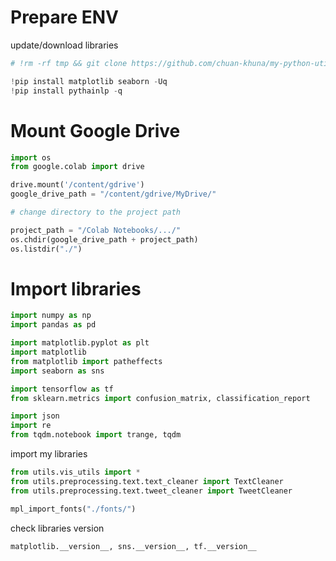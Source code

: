 # Prepare ENV

update/download libraries

```py
# !rm -rf tmp && git clone https://github.com/chuan-khuna/my-python-utils.git tmp && cp -R tmp/utils ./ && cp -R tmp/fonts ./ && rm -rf tmp
```

```py
!pip install matplotlib seaborn -Uq
!pip install pythainlp -q
```

# Mount Google Drive

```py
import os
from google.colab import drive

drive.mount('/content/gdrive')
google_drive_path = "/content/gdrive/MyDrive/"
```

```py
# change directory to the project path

project_path = "/Colab Notebooks/.../"
os.chdir(google_drive_path + project_path)
os.listdir("./")
```

# Import libraries

```py
import numpy as np
import pandas as pd

import matplotlib.pyplot as plt
import matplotlib
from matplotlib import patheffects
import seaborn as sns

import tensorflow as tf
from sklearn.metrics import confusion_matrix, classification_report

import json
import re
from tqdm.notebook import trange, tqdm
```

import my libraries

```py
from utils.vis_utils import *
from utils.preprocessing.text.text_cleaner import TextCleaner
from utils.preprocessing.text.tweet_cleaner import TweetCleaner

mpl_import_fonts("./fonts/")
```

check libraries version

```py
matplotlib.__version__, sns.__version__, tf.__version__
```
